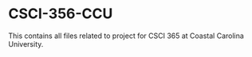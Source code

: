 # CSCI-356-CCU

This contains all files related to project for CSCI 365 at Coastal Carolina University.
